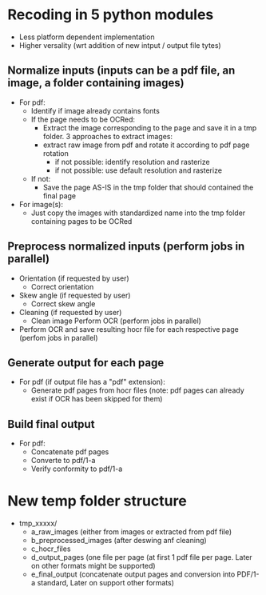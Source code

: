 Recoding in 5 python modules
==================

- Less platform dependent implementation
- Higher versality (wrt addition of new intput / output file tytes)

Normalize inputs (inputs can be a pdf file, an image, a folder containing images)
----------------

- For pdf:
  - Identify if image already contains fonts
  - If the page needs to be OCRed:
    - Extract the image corresponding to the page and save it in a tmp folder. 3 approaches to extract images:
    - extract raw image from pdf and rotate it according to pdf page rotation
      - if not possible: identify resolution and rasterize
      - if not possible: use default resolution and rasterize
  - If not:
    - Save the page AS-IS in the tmp folder that should contained the final page
- For image(s):
  - Just copy the images with standardized name into the tmp folder containing pages to be OCRed

Preprocess normalized inputs (perform jobs in parallel)
----------------------------

- Orientation (if requested by user)
  - Correct orientation
- Skew angle (if requested by user)
  - Correct skew angle
- Cleaning (if requested by user)
  - Clean image
 Perform OCR (perform jobs in parallel)
- Perform OCR and save resulting hocr file for each respective page (perfom jobs in parallel)

Generate output for each page
-----------------------------

- For pdf (if output file has a "pdf" extension):
  - Generate pdf pages from hocr files (note: pdf pages can already exist if OCR has been skipped for them)

Build final output
------------------

- For pdf:
  - Concatenate pdf pages
  - Converte to pdf/1-a
  - Verify conformity to pdf/1-a
    

    
New temp folder structure
=========================

  - tmp_xxxxx/
    - a_raw_images (either from images or extracted from pdf file)
    - b_preprocessed_images (after deswing anf cleaning)
    - c_hocr_files
    - d_output_pages (one file per page (at first 1 pdf file per page. Later on other formats might be supported)
    - e_final_output (concatenate output pages and conversion into PDF/1-a standard, Later on support other formats)
